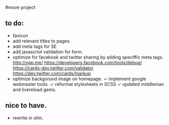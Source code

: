 #move project

## to do:
- favicon
- add relevant titles to pages.
- add meta tags for SE
- add javascriot validation for form.
- optimize for facebook and twitter sharing by adding speciffic meta tags.
http://ogp.me/
https://developers.facebook.com/tools/debug/
https://cards-dev.twitter.com/validator
https://dev.twitter.com/cards/markup
- optimize backgorund image on homepage.
✓ implement google webmaster tools.
✓ reformat stylesheets in SCSS
✓ updated middleman and livereload gems. 

## nice to have.
- rewrite in slim.